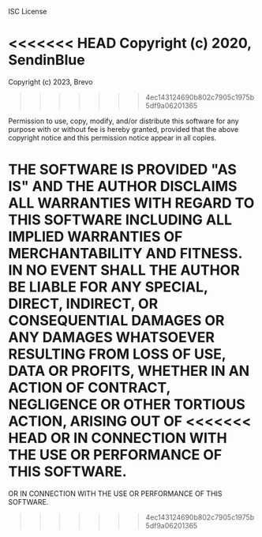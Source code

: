 ISC License

<<<<<<< HEAD
Copyright (c) 2020, SendinBlue
=======
Copyright (c) 2023, Brevo
>>>>>>> 4ec143124690b802c7905c1975b5df9a06201365

Permission to use, copy, modify, and/or distribute this software for any
purpose with or without fee is hereby granted, provided that the above
copyright notice and this permission notice appear in all copies.

THE SOFTWARE IS PROVIDED "AS IS" AND THE AUTHOR DISCLAIMS ALL WARRANTIES
WITH REGARD TO THIS SOFTWARE INCLUDING ALL IMPLIED WARRANTIES OF
MERCHANTABILITY AND FITNESS. IN NO EVENT SHALL THE AUTHOR BE LIABLE FOR
ANY SPECIAL, DIRECT, INDIRECT, OR CONSEQUENTIAL DAMAGES OR ANY DAMAGES
WHATSOEVER RESULTING FROM LOSS OF USE, DATA OR PROFITS, WHETHER IN AN
ACTION OF CONTRACT, NEGLIGENCE OR OTHER TORTIOUS ACTION, ARISING OUT OF
<<<<<<< HEAD
OR IN CONNECTION WITH THE USE OR PERFORMANCE OF THIS SOFTWARE.
=======
OR IN CONNECTION WITH THE USE OR PERFORMANCE OF THIS SOFTWARE.
>>>>>>> 4ec143124690b802c7905c1975b5df9a06201365
